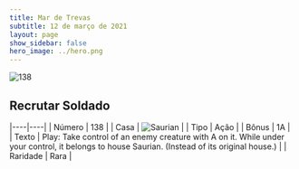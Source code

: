 ```yaml
---
title: Mar de Trevas
subtitle: 12 de março de 2021
layout: page
show_sidebar: false
hero_image: ../hero.png
---
```


![138](https://cdn.keyforgegame.com/media/card_front/pt/496_138_GFM7J4PM6V46_pt.png)

## Recrutar Soldado

|----|----|
| Número | 138 |
| Casa | ![Saurian](https://archonarcana.com/images/thumb/9/9e/Saurian_P.png/22px-Saurian_P.png "Sauro") |
| Tipo | Ação |
| Bônus | 1A |
| Texto | Play: Take control of an enemy creature with A on it. While under your control, it belongs to house Saurian. (Instead of its original house.) |
| Raridade | Rara |

